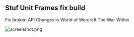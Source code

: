 ﻿## Stuf Unit Frames fix build

Fix broken API Changes in World of Warcraft The War Within

![screenshot.png](screenshot.png)